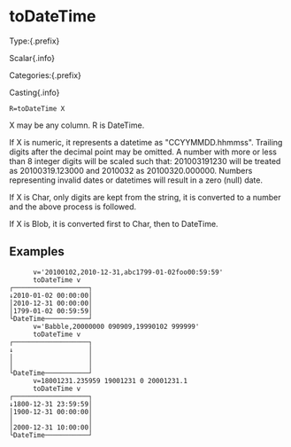 # toDateTime

Type:{.prefix}

Scalar{.info}

Categories:{.prefix}

Casting{.info}

~~~
R=toDateTime X
~~~

X may be any column. R is DateTime.

If X is numeric, it represents a datetime as "CCYYMMDD.hhmmss". Trailing digits after the decimal
point may be omitted. A number with more or less than 8 integer digits will be scaled such that:
201003191230 will be treated as 20100319.123000 and 2010032 as 20100320.000000. Numbers
representing invalid dates or datetimes will result in a zero (null) date.

If X is Char, only digits are kept from the string, it is converted to a number and the above
process is followed.

If X is Blob, it is converted first to Char, then to DateTime.

## Examples

~~~
      v='20100102,2010-12-31,abc1799-01-02foo00:59:59'
      toDateTime v
┌───────────────────┐
↓2010-01-02 00:00:00│
│2010-12-31 00:00:00│
│1799-01-02 00:59:59│
└DateTime───────────┘
      v='Babble,20000000 090909,19990102 999999'
      toDateTime v
┌───────────────────┐
↓                   │
│                   │
│                   │
└DateTime───────────┘
      v=18001231.235959 19001231 0 20001231.1
      toDateTime v
┌───────────────────┐
↓1800-12-31 23:59:59│
│1900-12-31 00:00:00│
│                   │
│2000-12-31 10:00:00│
└DateTime───────────┘
~~~

